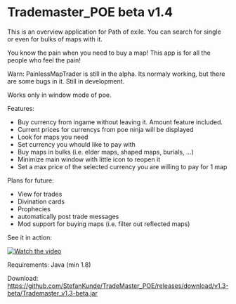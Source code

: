 # Trademaster_POE beta v1.4
This is an overview application for Path of exile.
You can search for single or even for bulks of maps with it.

You know the pain when you need to buy a map!
This app is for all the people who feel the pain!

Warn:
PainlessMapTrader is still in the alpha. Its normaly working, but there are some bugs in it. 
Still in development.

Works only in window mode of poe.

Features:
+ Buy currency from ingame without leaving it. Amount feature included.
+ Current prices for currencys from poe ninja will be displayed
+ Look for maps you need
+ Set currency you whould like to pay with
+ Buy maps in bulks (i.e. elder maps, shaped maps, burials, ...)
+ Minimize main window with little icon to reopen it
+ Set a max price of the selected currency you are willing to pay for 1 map

Plans for future:
- View for trades
- Divination cards
- Prophecies
- automatically post trade messages
- Mod support for buying maps (i.e. filter out reflected maps)



See it in action:


[![Watch the video](https://i.imgur.com/MFv8uM6.jpg)](https://youtu.be/SsuaaTCB5Fw)





Requirements:
Java (min 1.8)




Download:
https://github.com/StefanKunde/TradeMaster_POE/releases/download/v1.3-beta/Trademaster_v1.3-beta.jar
